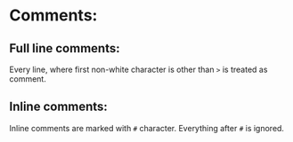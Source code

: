 # Comments:
## Full line comments:
Every line, where first non-white character is other than `>` is treated as comment.
## Inline comments:
Inline comments are marked with `#` character. Everything after `#` is ignored.